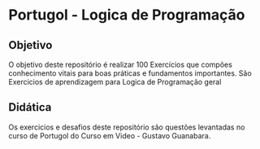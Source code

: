 # Portugol - Logica de Programação
## Objetivo
O objetivo deste repositório é realizar 100 Exercícios que compões conhecimento vitais para boas práticas e fundamentos importantes. 
São Exercicios de aprendizagem para Logica de Programação geral
## Didática
Os exercicios e desafios deste repositório são questões levantadas no curso de Portugol do Curso em Video - Gustavo Guanabara.
